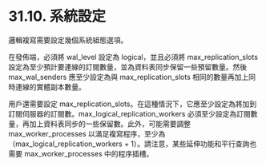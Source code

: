 # 31.10. 系統設定

邏輯複寫需要設定幾個系統組態選項。

在發佈端，必須將 wal\_level 設定為 logical，並且必須將 max\_replication\_slots 設定為至少預計要連線的訂閱數量，並為資料表同步保留一些預留數量。然後 max\_wal\_senders 應至少設定為與 max\_replication\_slots 相同的數量再加上同時連線的實體副本數量。

用戶還需要設定 max\_replication\_slots。在這種情況下，它應至少設定為將加到訂閱伺服器的訂閱數。max\_logical\_replication\_workers 必須至少設定為訂閱數量，再加上資料表同步的一些保留數。此外，可能需要調整 max\_worker\_processes 以滿足複寫程序，至少為（max\_logical\_replication\_workers + 1）。請注意，某些延伸功能和平行查詢也需要 max\_worker\_processes 中的程序插槽。
